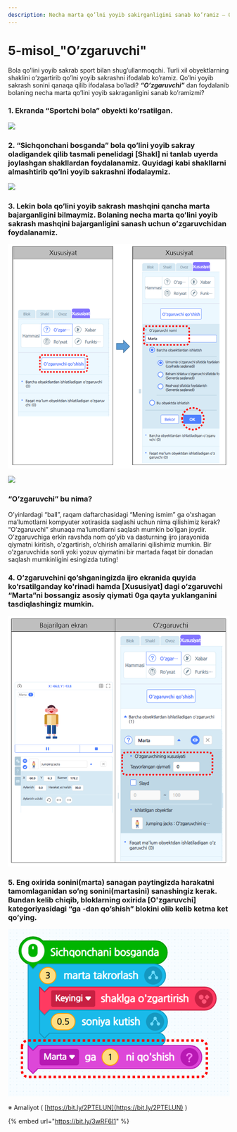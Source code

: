```yaml
---
description: Necha marta qo’lni yoyib sakirganligini sanab ko’ramiz – O’zgaruvchi
---
```


# 5-misol\_"O’zgaruvchi"

Bola qo’lini yoyib sakrab sport bilan shug’ullanmoqchi. Turli xil obyektlarning shaklini o’zgartirib qo’lni yoyib sakrashni ifodalab ko’ramiz. Qo’lni yoyib sakrash sonini qanaqa qilib ifodalasa bo’ladi? _**“O’zgaruvchi”**_ dan foydalanib bolaning necha marta qo’lini yoyib sakraganligini sanab ko’ramizmi?

### 1. Ekranda “Sportchi bola” obyekti ko’rsatilgan.

![](.gitbook/assets/005_001%20%281%29.png)

### 2. “Sichqonchani bosganda” bola qo’lini yoyib sakray oladigandek qilib tasmali penelidagi \[Shakl\] ni tanlab uyerda joylashgan shakllardan foydalanamiz. Quyidagi kabi shakllarni almashtirib qo’lni yoyib sakrashni ifodalaymiz.

![](.gitbook/assets/005_002.png)

### 3. Lekin bola qo’lini yoyib sakrash mashqini qancha marta bajarganligini bilmaymiz. Bolaning necha marta qo’lini yoyib sakrash mashqini bajarganligini sanash uchun o’zgaruvchidan foydalanamiz.

![](.gitbook/assets/005_003.png)

![](.gitbook/assets/005_004.png)

### **“O’zgaruvchi” bu nima?** 

O’yinlardagi “ball”, raqam daftarchasidagi “Mening ismim” ga o’xshagan ma’lumotlarni kompyuter xotirasida saqlashi uchun nima qilishimiz kerak? “O’zgaruvchi” shunaqa ma’lumotlarni saqlash mumkin bo’lgan joydir. O’zgaruvchiga erkin ravshda nom qo’yib va dasturning ijro jarayonida qiymatni kiritish, o’zgartirish, o’chirish amallarini qilishimiz mumkin. Bir o’zgaruvchida sonli yoki yozuv qiymatini bir martada faqat bir donadan saqlash mumkinligini esingizda tuting!

### 4. O’zgaruvchini qo’shganingizda ijro ekranida quyida ko’rsatilganday ko'rinadi hamda \[Xususiyat\] dagi o’zgaruvchi “Marta”ni bossangiz asosiy qiymati 0ga qayta yuklanganini tasdiqlashingiz mumkin.

![](.gitbook/assets/005_005.png)



### 5. Eng oxirida sonini\(marta\) sanagan paytingizda harakatni tamomlaganidan so’ng sonini\(martasini\) sanashingiz kerak. Bundan kelib chiqib, bloklarning oxirida \[O'zgaruvchi\] kategoriyasidagi “ga -dan qo’shish” blokini olib kelib ketma ket qo’ying.

![](.gitbook/assets/005_006.png)

※ Amaliyot \( [https://bit.ly/2PTELUN](https://bit.ly/2PTELUN) \)

{% embed url="https://bit.ly/3wRF6I1" %}



